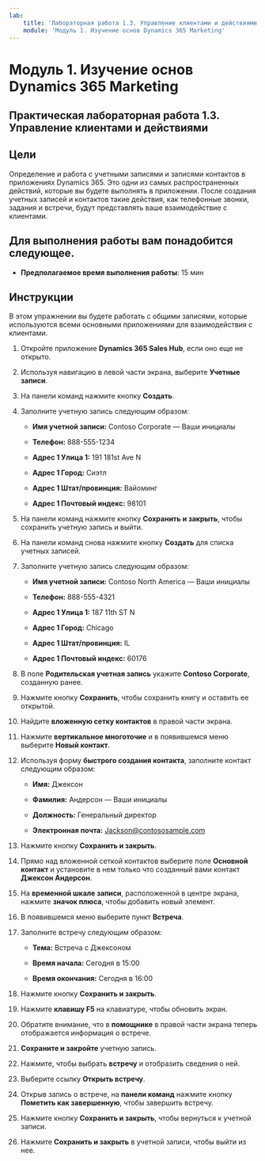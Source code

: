 ```yaml
---
lab:
    title: 'Лабораторная работа 1.3. Управление клиентами и действиями'
    module: 'Модуль 1. Изучение основ Dynamics 365 Marketing'
---
```


Модуль 1. Изучение основ Dynamics 365 Marketing
========================

## Практическая лабораторная работа 1.3. Управление клиентами и действиями

## Цели

Определение и работа с учетными записями и записями контактов в приложениях Dynamics 365. Это одни из самых распространенных действий, которые вы будете выполнять в приложении. После создания учетных записей и контактов такие действия, как телефонные звонки, задания и встречи, будут представлять ваше взаимодействие с клиентами.

## Для выполнения работы вам понадобится следующее.

  - **Предполагаемое время выполнения работы**: 15 мин

## Инструкции

В этом упражнении вы будете работать с общими записями, которые используются всеми основными приложениями для взаимодействия с клиентами. 

1. Откройте приложение **Dynamics 365 Sales Hub**, если оно еще не открыто. 

2. Используя навигацию в левой части экрана, выберите **Учетные записи**. 

3. На панели команд нажмите кнопку **Создать**.

4. Заполните учетную запись следующим образом:

	- **Имя учетной записи:** Contoso Corporate — Ваши инициалы

	- **Телефон:** 888-555-1234

	- **Адрес 1 Улица 1:** 191 181st Ave N

	- **Адрес 1 Город:** Сиэтл

	- **Адрес 1 Штат/провинция:** Вайоминг

	- **Адрес 1 Почтовый индекс:** 98101

5. На панели команд нажмите кнопку **Сохранить и закрыть**, чтобы сохранить учетную запись и выйти.

6. На панели команд снова нажмите кнопку **Создать** для списка учетных записей.

7. Заполните учетную запись следующим образом:

	- **Имя учетной записи:** Contoso North America — Ваши инициалы

	- **Телефон:** 888-555-4321

	- **Адрес 1 Улица 1:** 187 11th ST N

	- **Адрес 1 Город:** Chicago

	- **Адрес 1 Штат/провинция:** IL

	- **Адрес 1 Почтовый индекс:** 60176

8. В поле **Родительская учетная запись** укажите **Contoso Corporate**, созданную ранее. 

9. Нажмите кнопку **Сохранить**, чтобы сохранить книгу и оставить ее открытой. 

10. Найдите **вложенную сетку контактов** в правой части экрана. 

11. Нажмите **вертикальное многоточие** и в появившемся меню выберите **Новый контакт**. 

12. Используя форму **быстрого создания контакта**, заполните контакт следующим образом:

	- **Имя:** Джексон

	- **Фамилия:** Андерсон — Ваши инициалы

	- **Должность:** Генеральный директор

	- **Электронная почта:** Jackson@contososample.com

13. Нажмите кнопку **Сохранить и закрыть**.

14. Прямо над вложенной сеткой контактов выберите поле **Основной контакт** и установите в нем только что созданный вами контакт **Джексон Андерсон**. 

15. На **временной шкале записи**, расположенной в центре экрана, нажмите **значок плюса**, чтобы добавить новый элемент. 

16. В появившемся меню выберите пункт **Встреча**.

17. Заполните встречу следующим образом:

	- **Тема:** Встреча с Джексоном

	- **Время начала:** Сегодня в 15:00

	- **Время окончания:** Сегодня в 16:00

18. Нажмите кнопку **Сохранить и закрыть**. 

19. Нажмите **клавишу F5** на клавиатуре, чтобы обновить экран. 

20. Обратите внимание, что в **помощнике** в правой части экрана теперь отображается информация о встрече. 

21. **Сохраните и закройте** учетную запись. 

22. Нажмите, чтобы выбрать **встречу** и отобразить сведения о ней. 

23. Выберите ссылку **Открыть встречу**.

24. Открыв запись о встрече, на **панели команд** нажмите кнопку **Пометить как завершенную**, чтобы завершить встречу. 

25. Нажмите кнопку **Сохранить и закрыть**, чтобы вернуться к учетной записи. 

26. Нажмите **Сохранить и закрыть** в учетной записи, чтобы выйти из нее. 
